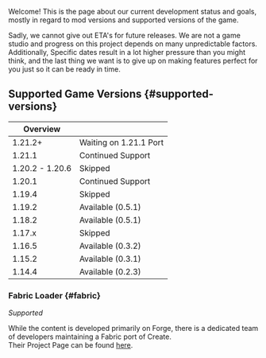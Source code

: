 Welcome! This is the page about our current development status and goals, mostly in regard to mod versions and
supported versions of the game.

Sadly, we cannot give out ETA's for future releases. We are not a game studio and progress on this project depends on
many unpredictable factors. Additionally, Specific dates result in a lot higher pressure than you might think, and the
last thing we want is to give up on making features perfect for you just so it can be ready in time.

## Supported Game Versions {#supported-versions}

| Overview        |                        |
|-----------------|------------------------|
| 1.21.2+         | Waiting on 1.21.1 Port |
| 1.21.1          | Continued Support      |
| 1.20.2 - 1.20.6 | Skipped                |
| 1.20.1          | Continued Support      |
| 1.19.4          | Skipped                |
| 1.19.2          | Available (0.5.1)      |
| 1.18.2          | Available (0.5.1)      |
| 1.17.x          | Skipped                |
| 1.16.5          | Available (0.3.2)      |
| 1.15.2          | Available (0.3.1)      |
| 1.14.4          | Available (0.2.3)      |

### Fabric Loader {#fabric}

_Supported_

While the content is developed primarily on Forge, there is a dedicated team of developers maintaining a Fabric port of
Create.  
Their Project Page can be found [here](https://www.curseforge.com/minecraft/mc-mods/create-fabric).